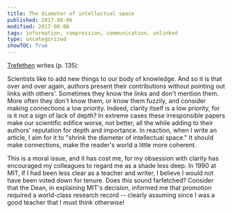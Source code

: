 ```yaml
---
title: The diameter of intellectual space
published: 2017-08-06
modified: 2017-08-06
tags: information, compression, communication, unlinked
type: uncategorized
showTOC: True
---
```




[Trefethen](Trefethen.html) writes (p. 135):

Scientists like to add new things to our body of knowledge. And so it is that over and over again, authors present their contributions without pointing out links with others'. Sometimes they know the links and don't mention them. More often they don't know them, or know them fuzzily, and consider making connections a low priority. Indeed, clarity itself is a low priority, for is it not a sign of lack of depth?
In extreme cases these irresponsible papers make our scientific edifice worse, not better, all the while adding to their authors' reputation for depth and importance. In reaction, when I write an article, I aim for it to "shrink the diameter of intellectual space." It should make connections, make the reader's world a little more coherent.

This is a moral issue, and it has cost me, for my obsession with clarity has encouraged my colleagues to regard me as a shade less deep. In 1990 at MIT, if I had been less clear as a teacher and writer, I believe I would not have been voted down for tenure. Does this sound farfetched? Consider that the Dean, in explaining MIT's decision, informed me that promotion required a world-class research record -- clearly assuming since I was a good teacher that I must think otherwise!



